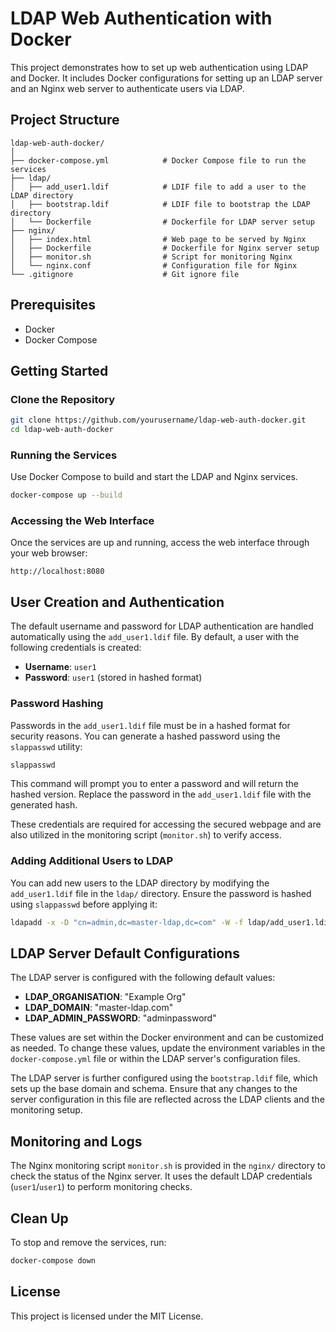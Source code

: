 
# LDAP Web Authentication with Docker

This project demonstrates how to set up web authentication using LDAP and Docker. It includes Docker configurations for setting up an LDAP server and an Nginx web server to authenticate users via LDAP.

## Project Structure

```
ldap-web-auth-docker/
│
├── docker-compose.yml            # Docker Compose file to run the services
├── ldap/
│   ├── add_user1.ldif            # LDIF file to add a user to the LDAP directory
│   ├── bootstrap.ldif            # LDIF file to bootstrap the LDAP directory
│   └── Dockerfile                # Dockerfile for LDAP server setup
├── nginx/
│   ├── index.html                # Web page to be served by Nginx
│   ├── Dockerfile                # Dockerfile for Nginx server setup
│   ├── monitor.sh                # Script for monitoring Nginx
│   └── nginx.conf                # Configuration file for Nginx
└── .gitignore                    # Git ignore file
```

## Prerequisites

- Docker
- Docker Compose

## Getting Started

### Clone the Repository

```bash
git clone https://github.com/yourusername/ldap-web-auth-docker.git
cd ldap-web-auth-docker
```

### Running the Services

Use Docker Compose to build and start the LDAP and Nginx services.

```bash
docker-compose up --build
```

### Accessing the Web Interface

Once the services are up and running, access the web interface through your web browser:

```
http://localhost:8080
```

## User Creation and Authentication

The default username and password for LDAP authentication are handled automatically using the `add_user1.ldif` file. By default, a user with the following credentials is created:

- **Username**: `user1`
- **Password**: `user1` (stored in hashed format)

### Password Hashing

Passwords in the `add_user1.ldif` file must be in a hashed format for security reasons. You can generate a hashed password using the `slappasswd` utility:

```bash
slappasswd
```

This command will prompt you to enter a password and will return the hashed version. Replace the password in the `add_user1.ldif` file with the generated hash.

These credentials are required for accessing the secured webpage and are also utilized in the monitoring script (`monitor.sh`) to verify access.

### Adding Additional Users to LDAP

You can add new users to the LDAP directory by modifying the `add_user1.ldif` file in the `ldap/` directory. Ensure the password is hashed using `slappasswd` before applying it:

```bash
ldapadd -x -D "cn=admin,dc=master-ldap,dc=com" -W -f ldap/add_user1.ldif
```

## LDAP Server Default Configurations

The LDAP server is configured with the following default values:

- **LDAP_ORGANISATION**: "Example Org"
- **LDAP_DOMAIN**: "master-ldap.com"
- **LDAP_ADMIN_PASSWORD**: "adminpassword"

These values are set within the Docker environment and can be customized as needed. To change these values, update the environment variables in the `docker-compose.yml` file or within the LDAP server's configuration files.

The LDAP server is further configured using the `bootstrap.ldif` file, which sets up the base domain and schema. Ensure that any changes to the server configuration in this file are reflected across the LDAP clients and the monitoring setup.

## Monitoring and Logs

The Nginx monitoring script `monitor.sh` is provided in the `nginx/` directory to check the status of the Nginx server. It uses the default LDAP credentials (`user1`/`user1`) to perform monitoring checks.

## Clean Up

To stop and remove the services, run:

```bash
docker-compose down
```

## License

This project is licensed under the MIT License.
